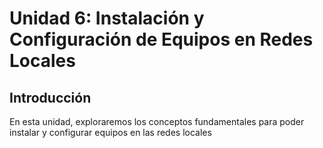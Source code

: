 # Unidad 6: Instalación y Configuración de Equipos en Redes Locales

## Introducción

En esta unidad, exploraremos los conceptos fundamentales para poder instalar y configurar equipos en las redes locales




